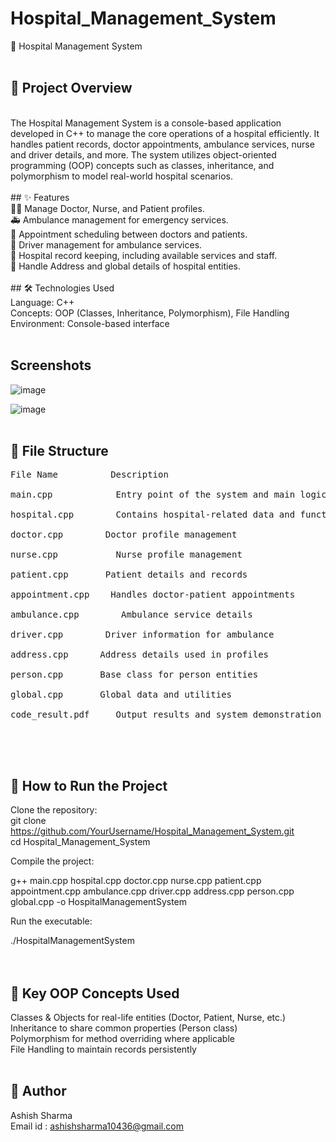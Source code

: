 # Hospital_Management_System
🏥 Hospital Management System
<br>
<br>
## 📑 Project Overview
<br>
The Hospital Management System is a console-based application developed in C++ to manage the core operations of a hospital efficiently. It handles patient records, doctor appointments, ambulance services, nurse and driver details, and more. The system utilizes object-oriented programming (OOP) concepts such as classes, inheritance, and polymorphism to model real-world hospital scenarios.
<br>
<br>
## ✨ Features<br>
👨‍⚕️ Manage Doctor, Nurse, and Patient profiles.<br>
🚑 Ambulance management for emergency services.<br>
📅 Appointment scheduling between doctors and patients.<br>
🚗 Driver management for ambulance services.<br>
🏥 Hospital record keeping, including available services and staff.<br>
📍 Handle Address and global details of hospital entities.<br>
<br>
## 🛠️ Technologies Used<br>
Language: C++<br>
Concepts: OOP (Classes, Inheritance, Polymorphism), File Handling<br>
Environment: Console-based interface<br>
<br>

## Screenshots<br>
![image](https://github.com/user-attachments/assets/957eb3b3-f53d-44e6-b59a-b11df82059fb)


![image](https://github.com/user-attachments/assets/8fc0cc6c-7798-42fe-bc2e-d616da8cedc9)
<br>
<br>
## 📂 File Structure<br>
<pre>File Name          Description<br>
main.cpp	        Entry point of the system and main logic flow<br>
hospital.cpp	    Contains hospital-related data and functions<br>
doctor.cpp	      Doctor profile management<br>
nurse.cpp	        Nurse profile management<br>
patient.cpp	      Patient details and records<br>
appointment.cpp	   Handles doctor-patient appointments<br>
ambulance.cpp	     Ambulance service details<br>
driver.cpp	      Driver information for ambulance<br>
address.cpp	     Address details used in profiles<br>
person.cpp	     Base class for person entities<br>
global.cpp	     Global data and utilities<br>
code_result.pdf 	Output results and system demonstration<br>
</pre>
<br>
<br>

## 🚀 How to Run the Project
Clone the repository:<br>
git clone https://github.com/YourUsername/Hospital_Management_System.git<br>
cd Hospital_Management_System<br>

Compile the project:<br>


g++ main.cpp hospital.cpp doctor.cpp nurse.cpp patient.cpp appointment.cpp ambulance.cpp driver.cpp address.cpp person.cpp global.cpp -o HospitalManagementSystem<br>

Run the executable:<br>

./HospitalManagementSystem<br>
<br><br>
## 🔑 Key OOP Concepts Used<br>
Classes & Objects for real-life entities (Doctor, Patient, Nurse, etc.)<br>
Inheritance to share common properties (Person class)<br>
Polymorphism for method overriding where applicable<br>
File Handling to maintain records persistently<br>
<br>



## 👤 Author<br>
Ashish Sharma<br>
Email id : ashishsharma10436@gmail.com



